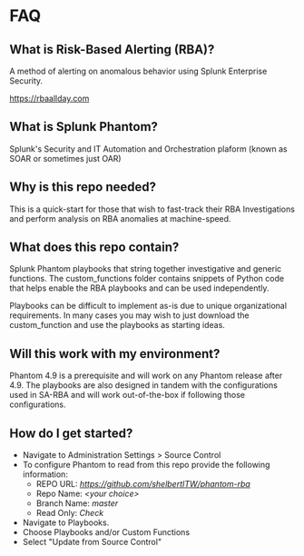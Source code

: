 # FAQ

## What is Risk-Based Alerting (RBA)?
A method of alerting on anomalous behavior using Splunk Enterprise Security.

https://rbaallday.com

## What is Splunk Phantom?
Splunk's Security and IT Automation and Orchestration plaform (known as SOAR or sometimes just OAR)

## Why is this repo needed?
This is a quick-start for those that wish to fast-track their RBA Investigations and perform analysis on RBA anomalies at machine-speed.

## What does this repo contain?
Splunk Phantom playbooks that string together investigative and generic functions. The custom_functions folder contains snippets of Python code that helps enable the RBA playbooks and can be used independently. 

Playbooks can be difficult to implement as-is due to unique organizational requirements. In many cases you may wish to just download the custom_function and use the playbooks as starting ideas.

## Will this work with my environment?
Phantom 4.9 is a prerequisite and will work on any Phantom release after 4.9. The playbooks are also designed in tandem with the configurations used in SA-RBA and will work out-of-the-box if following those configurations.

## How do I get started?
- Navigate to Administration Settings > Source Control
- To configure Phantom to read from this repo provide the following information:
  - REPO URL: *https://github.com/shelbertITW/phantom-rba*
  - Repo Name: *\<your choice\>*
  - Branch Name: *master*
  - Read Only: *Check*
- Navigate to Playbooks. 
- Choose Playbooks and/or Custom Functions
- Select "Update from Source Control"
